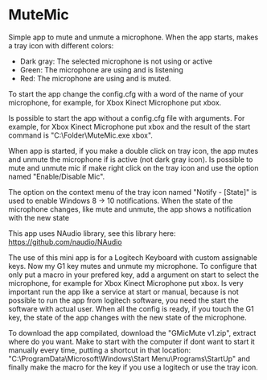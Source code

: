 # MuteMic

Simple app to mute and unmute a microphone.
When the app starts, makes a tray icon with different colors:
- Dark gray: The selected microphone is not using or active
- Green: The microphone are using and is listening
- Red: The microphone are using and is muted.

To start the app change the config.cfg with a word of the name of 
your microphone, for example, for Xbox Kinect Microphone put xbox.

Is possible to start the app without a config.cfg file with arguments.
For example, for Xbox Kinect Microphone put xbox and the 
result of the start command is "C:\Folder\MuteMic.exe xbox".

When app is started, if you make a double click on tray icon, the app
mutes and unmute the microphone if is active (not dark gray icon). Is
possible to mute and unmute mic if make right click on the tray icon
and use the option named "Enable/Disable Mic".

The option on the context menu of the tray icon named "Notify - [State]"
is used to enable Windows 8 -> 10 notifications. When the state of the 
microphone changes, like mute and unmute, the app shows a notification with the
new state

This app uses NAudio library, see this library here: https://github.com/naudio/NAudio

The use of this mini app is for a Logitech Keyboard with custom assignable 
keys. Now my G1 key mutes and unmute my microphone. To configure that
only put a macro in your prefered key, add a argument on start to select the
microphone, for example for Xbox Kinect Microphone put xbox. Is very important
run the app like a service at start or manual, because is not possible to
run the app from logitech software, you need the start the software with actual
user. When all the config is ready, if you touch the G1 key, the state of the app changes
with the new state of the microphone.

To download the app compilated, download the "GMicMute v1.zip", extract where do you want.
Make to start with the computer if dont want to start it manually every time, putting a 
shortcut in that location: "C:\ProgramData\Microsoft\Windows\Start Menu\Programs\StartUp"
and finally make the macro for the key if you use a logitech or use the tray icon.
